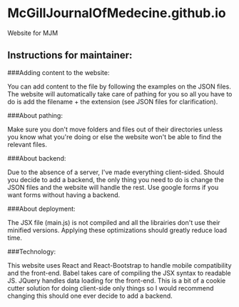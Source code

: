# McGillJournalOfMedecine.github.io
Website for MJM

## Instructions for maintainer:

###Adding content to the website:

You can add content to the file by following the examples on the JSON files. The website will automatically take care of pathing for you so all you have to do is add the filename + the extension (see JSON files for clarification).


###About pathing:

Make sure you don't move folders and files out of their directories unless you know what you're doing or else the website won't be able to find the relevant files.

###About backend:

Due to the absence of a server, I've made everything client-sided. Should you decide to add a backend, the only thing you need to do is change the JSON files and the website will handle the rest. Use google forms if you want forms without having a backend.

###About deployment:

The JSX file (main.js) is not compiled and all the librairies don't use their minified versions. Applying these optimizations should greatly reduce load time.

###Technology:

This website uses React and React-Bootstrap to handle mobile compatibility and the front-end. Babel takes care of compiling the JSX syntax to readable JS. JQuery handles data loading for the front-end. This is a bit of a cookie cutter solution for doing client-side only things so I would recommend changing this should one ever decide to add a backend.
